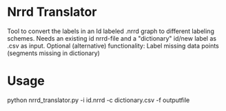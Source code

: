 # Nrrd Translator
Tool to convert the labels in an Id labeled .nrrd graph to different labeling schemes.
Needs an existing id nrrd-file and a "dictionary" id/new label as .csv as input.
Optional (alternative) functionality: Label missing data points (segments missing in dictionary)

# Usage
python nrrd_translator.py -i id.nrrd -c dictionary.csv -f outputfile